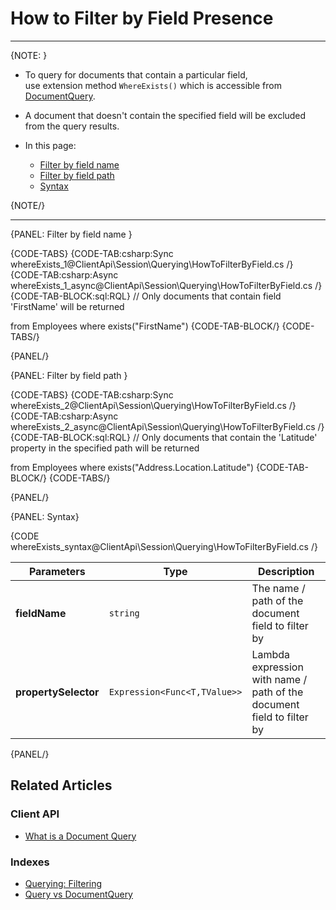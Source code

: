 ﻿# How to Filter by Field Presence  

---

{NOTE: }

* To query for documents that contain a particular field,  
  use extension method `WhereExists()` which is accessible from [DocumentQuery](../../../client-api/session/querying/document-query/what-is-document-query).  

* A document that doesn't contain the specified field will be excluded from the query results.

* In this page:  
  * [Filter by field name](../../../client-api/session/querying/how-to-filter-by-field#filter-by-field-name)  
  * [Filter by field path](../../../client-api/session/querying/how-to-filter-by-field#filter-by-field-path)  
  * [Syntax](../../../client-api/session/querying/how-to-filter-by-field#syntax)

{NOTE/}

---

{PANEL: Filter by field name }

{CODE-TABS}
{CODE-TAB:csharp:Sync whereExists_1@ClientApi\Session\Querying\HowToFilterByField.cs /}
{CODE-TAB:csharp:Async whereExists_1_async@ClientApi\Session\Querying\HowToFilterByField.cs /}
{CODE-TAB-BLOCK:sql:RQL}
// Only documents that contain field 'FirstName' will be returned

from Employees
where exists("FirstName")
{CODE-TAB-BLOCK/}
{CODE-TABS/}

{PANEL/}

{PANEL: Filter by field path }

{CODE-TABS}
{CODE-TAB:csharp:Sync whereExists_2@ClientApi\Session\Querying\HowToFilterByField.cs /}
{CODE-TAB:csharp:Async whereExists_2_async@ClientApi\Session\Querying\HowToFilterByField.cs /}
{CODE-TAB-BLOCK:sql:RQL}
// Only documents that contain the 'Latitude' property in the specified path will be returned

from Employees
where exists("Address.Location.Latitude")
{CODE-TAB-BLOCK/}
{CODE-TABS/}

{PANEL/}

{PANEL: Syntax}

{CODE whereExists_syntax@ClientApi\Session\Querying\HowToFilterByField.cs /}

| Parameters           | Type                         | Description                                                           |
|----------------------|------------------------------|-----------------------------------------------------------------------|
| **fieldName**        | `string`                     | The name / path of the document field to filter by                    |
| **propertySelector** | `Expression<Func<T,TValue>>` | Lambda expression with name / path of the document field to filter by |

{PANEL/}

## Related Articles

### Client API

- [What is a Document Query](../../../client-api/session/querying/document-query/what-is-document-query)

### Indexes

- [Querying: Filtering](../../../indexes/querying/filtering)
- [Query vs DocumentQuery](../../../indexes/querying/query-vs-document-query)
